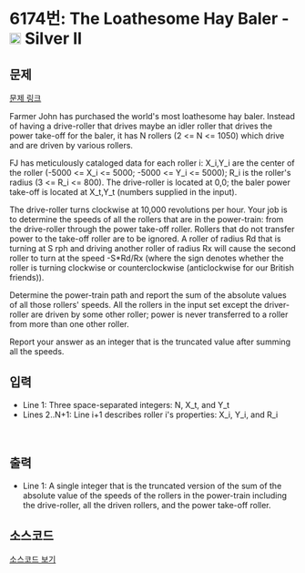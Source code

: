 # 6174번: The Loathesome Hay Baler - <img src="https://static.solved.ac/tier_small/9.svg" style="height:20px" /> Silver II

<!-- performance -->

<!-- 문제 제출 후 깃허브에 푸시를 했을 때 제출한 코드의 성능이 입력될 공간입니다.-->

<!-- end -->

## 문제

[문제 링크](https://boj.kr/6174)


<p>Farmer John has purchased the world's most loathesome hay baler. Instead of having a drive-roller that drives maybe an idler roller that drives the power take-off for the baler, it has N rollers (2 &lt;= N &lt;= 1050) which drive and are driven by various rollers.</p>

<p>FJ has meticulously cataloged data for each roller i: X_i,Y_i are the center of the roller (-5000 &lt;= X_i &lt;= 5000; -5000 &lt;= Y_i &lt;= 5000); R_i is the roller's radius (3 &lt;= R_i &lt;= 800). The drive-roller is located at 0,0; the baler power take-off is located at X_t,Y_t (numbers supplied in the input).</p>

<p>The drive-roller turns clockwise at 10,000 revolutions per hour. Your job is to determine the speeds of all the rollers that are in the power-train: from the drive-roller through the power take-off roller. Rollers that do not transfer power to the take-off roller are to be ignored. A roller of radius Rd that is turning at S rph and driving another roller of radius Rx will cause the second roller to turn at the speed -S*Rd/Rx (where the sign denotes whether the roller is turning clockwise or counterclockwise (anticlockwise for our British friends)).</p>

<p>Determine the power-train path and report the sum of the absolute values of all those rollers' speeds. All the rollers in the input set except the driver-roller are driven by some other roller; power is never transferred to a roller from more than one other roller.</p>

<p>Report your answer as an integer that is the truncated value after summing all the speeds.</p>



## 입력


<ul>
<li>Line 1: Three space-separated integers: N, X_t, and Y_t</li>
<li>Lines 2..N+1: Line i+1 describes roller i's properties: X_i, Y_i, and R_i</li>
</ul>

<p>&nbsp;</p>



## 출력


<ul>
<li>Line 1: A single integer that is the truncated version of the sum of the absolute value of the speeds of the rollers in the power-train including the drive-roller, all the driven rollers, and the power take-off roller.</li>
</ul>



## 소스코드

[소스코드 보기](The%20Loathesome%20Hay%20Baler.py)